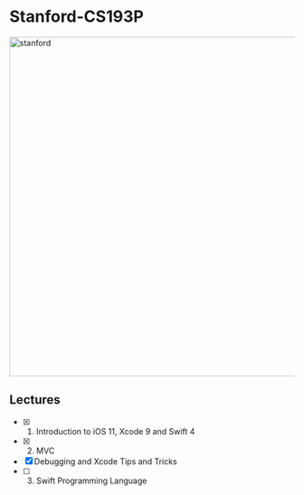 # Stanford-CS193P

<img width="600" alt="stanford" src="https://user-images.githubusercontent.com/42544598/156854172-236fda65-3930-49c4-82d6-c232430923c5.png">

## Lectures
- [x] 1. Introduction to iOS 11, Xcode 9 and Swift 4
- [x] 2. MVC
- [x] Debugging and Xcode Tips and Tricks
- [ ] 3. Swift Programming Language 
